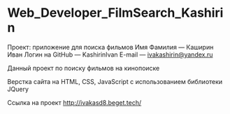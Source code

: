 # Web_Developer_FilmSearch_Kashirin
Проект: приложение для поиска фильмов
Имя Фамилия — Каширин Иван
Логин на GitHub — KashirinIvan
E-mail — ivakashirin@yandex.ru

Данный проект по поиску фильмов на кинопоиске

Верстка сайта на HTML, CSS, JavaScript с использованием библиотеки JQuery

Ссылка на проект http://ivakasd8.beget.tech/
